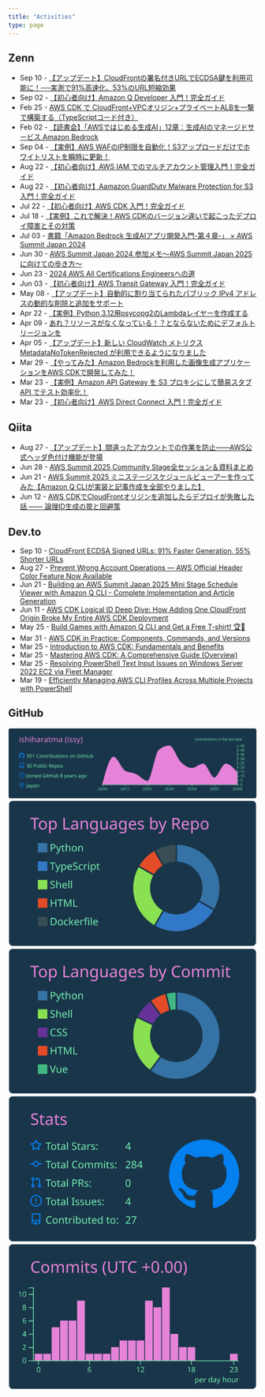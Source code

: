 ```yaml
---
title: "Activities"
type: page
---
```


## Zenn

<!-- zenn start -->
- Sep 10 - [【アップデート】CloudFrontの署名付きURLでECDSA鍵を利用可能に！──実測で91%高速化、53%のURL短縮効果](https://zenn.dev/issy/articles/update-aws-cloudfront-ecdsa-signed-urls)
- Sep 02 - [【初心者向け】Amazon Q Developer 入門！完全ガイド](https://zenn.dev/issy/articles/zenn-q-overview)
- Feb 25 - [AWS CDK で CloudFront+VPCオリジン+プライベートALBを一撃で構築する（TypeScriptコード付き）](https://zenn.dev/issy/articles/aws-cloudfront-vpcorigin-alb)
- Feb 02 - [【読書会】「AWSではじめる生成AI」12章：生成AIのマネージドサービス Amazon Bedrock](https://zenn.dev/issy/articles/aws-generative-ai-on-aws-12)
- Sep 04 - [【実例】AWS WAFのIP制限を自動化！S3アップロードだけでホワイトリストを瞬時に更新！](https://zenn.dev/issy/articles/aws-waf-ip-whitelist-auto-updater)
- Aug 22 - [【初心者向け】AWS IAM でのマルチアカウント管理入門！完全ガイド](https://zenn.dev/issy/articles/zenn-iam-multi-account)
- Aug 22 - [【初心者向け】Aamazon GuardDuty Malware Protection for S3 入門！完全ガイド](https://zenn.dev/issy/articles/zenn-guardduty-s3-malware-protection-overview)
- Jul 22 - [【初心者向け】AWS CDK 入門！完全ガイド](https://zenn.dev/issy/articles/zenn-cdk-overview)
- Jul 18 - [【実例】これで解決！AWS CDKのバージョン違いで起こったデプロイ障害とその対策](https://zenn.dev/issy/articles/aws-cdk-trouble-nat-instance-v2)
- Jul 03 - [書籍「Amazon Bedrock 生成AIアプリ開発入門-第４章-」 × AWS Summit Japan 2024](https://zenn.dev/issy/articles/bedrock-book-aws-summit-2024)
- Jun 30 - [AWS Summit Japan 2024 参加メモ～AWS Summit Japan 2025に向けての歩き方～](https://zenn.dev/issy/articles/aws-summit-japan-2024)
- Jun 23 - [2024 AWS All Certifications Engineersへの道](https://zenn.dev/issy/articles/load-to-aws-all-certifications-12x-2024)
- Jun 03 - [【初心者向け】AWS Transit Gateway 入門！完全ガイド](https://zenn.dev/issy/articles/zenn-transitgw-overview)
- May 08 - [【アップデート】自動的に割り当てられたパブリック IPv4 アドレスの動的な削除と追加をサポート](https://zenn.dev/issy/articles/zenn-ec2-update-remove-public-ip)
- Apr 22 - [【実例】Python 3.12用psycopg2のLambdaレイヤーを作成する](https://zenn.dev/issy/articles/zenn-lambda-layer-psycopg2-tried-it)
- Apr 09 - [あれ？リソースがなくなっている！？とならないためにデフォルトリージョンを](https://zenn.dev/issy/articles/zenn-aws-account-default-region)
- Apr 05 - [【アップデート】新しい CloudWatch メトリクス MetadataNoTokenRejected が利用できるようになりました](https://zenn.dev/issy/articles/zenn-ec2-imdsv2-only)
- Mar 29 - [【やってみた】Amazon Bedrockを利用した画像生成アプリケーションをAWS CDKで開発してみた！](https://zenn.dev/issy/articles/zenn-bedrock-apigw-tried-it)
- Mar 23 - [【実例】Amazon API Gateway を S3 プロキシにして簡易スタブ API でテスト効率化！](https://zenn.dev/issy/articles/zenn-apigw-s3-stub-tried-it)
- Mar 23 - [【初心者向け】AWS Direct Connect 入門！完全ガイド](https://zenn.dev/issy/articles/zenn-directconnect-overview)
<!-- zenn end -->

## Qiita
<!-- qiita start -->
- Aug 27 - [【アップデート】間違ったアカウントでの作業を防止——AWS公式ヘッダ色付け機能が登場](https://qiita.com/issy929/items/385678c0b16dca971737)
- Jun 28 - [AWS Summit 2025 Community Stage全セッション＆資料まとめ](https://qiita.com/issy929/items/e02154bea72c4cff3106)
- Jun 21 - [AWS Summit 2025 ミニステージスケジュールビューアーを作ってみた【Amazon Q CLIが実装と記事作成を全部やりました】](https://qiita.com/issy929/items/0eee86eb730206041a00)
- Jun 12 - [AWS CDKでCloudFrontオリジンを追加したらデプロイが失敗した話 —— 論理ID生成の罠と回避策](https://qiita.com/issy929/items/6a790bd9f051f8751ab2)
<!-- qiita end -->

## Dev.to
<!-- devdotto start -->
- Sep 10 - [CloudFront ECDSA Signed URLs: 91% Faster Generation, 55% Shorter URLs](https://dev.to/aws-builders/cloudfront-ecdsa-signed-urls-91-faster-generation-53-shorter-urls-54nf)
- Aug 27 - [Prevent Wrong Account Operations — AWS Official Header Color Feature Now Available](https://dev.to/aws-builders/prevent-wrong-account-operations-aws-official-header-color-feature-now-available-1lgc)
- Jun 21 - [Building an AWS Summit Japan 2025 Mini Stage Schedule Viewer with Amazon Q CLI - Complete Implementation and Article Generation](https://dev.to/aws-builders/building-an-aws-summit-japan-2025-mini-stage-schedule-viewer-with-amazon-q-cli-complete-1ci7)
- Jun 11 - [AWS CDK Logical ID Deep Dive: How Adding One CloudFront Origin Broke My Entire AWS CDK Deployment](https://dev.to/aws-builders/aws-cdk-logical-id-deep-dive-how-adding-one-cloudfront-origin-broke-my-entire-aws-cdk-deployment-5n)
- May 25 - [Build Games with Amazon Q CLI and Get a Free T-shirt! 🏆👕](https://dev.to/aws-builders/build-games-with-amazon-q-cli-and-get-a-free-t-shirt-1h4g)
- Mar 31 - [AWS CDK in Practice: Components, Commands, and Versions](https://dev.to/aws-builders/aws-cdk-in-practice-components-commands-and-versions-4ea1)
- Mar 25 - [Introduction to AWS CDK: Fundamentals and Benefits](https://dev.to/aws-builders/introduction-to-aws-cdk-fundamentals-and-benefits-2k1e)
- Mar 25 - [Mastering AWS CDK: A Comprehensive Guide (Overview)](https://dev.to/aws-builders/mastering-aws-cdk-a-comprehensive-guide-overview-5dae)
- Mar 25 - [Resolving PowerShell Text Input Issues on Windows Server 2022 EC2 via Fleet Manager](https://dev.to/issy929/resolving-powershell-text-input-issues-on-windows-server-2022-ec2-via-fleet-manager-1fkc)
- Mar 19 - [Efficiently Managing AWS CLI Profiles Across Multiple Projects with PowerShell](https://dev.to/aws-builders/efficiently-managing-aws-cli-profiles-across-multiple-projects-with-powershell-19p7)
<!-- devdotto end -->

## GitHub

[![](https://raw.githubusercontent.com/ishiharatma/ishiharatma/main/profile-summary-card-output/cobalt/0-profile-details.svg)](https://github.com/vn7n24fzkq/github-profile-summary-cards)
[![](https://raw.githubusercontent.com/ishiharatma/ishiharatma/main/profile-summary-card-output/cobalt/1-repos-per-language.svg)](https://github.com/vn7n24fzkq/github-profile-summary-cards) [![](https://raw.githubusercontent.com/ishiharatma/ishiharatma/main/profile-summary-card-output/cobalt/2-most-commit-language.svg)](https://github.com/vn7n24fzkq/github-profile-summary-cards)
[![](https://raw.githubusercontent.com/ishiharatma/ishiharatma/main/profile-summary-card-output/cobalt/3-stats.svg)](https://github.com/vn7n24fzkq/github-profile-summary-cards) [![](https://raw.githubusercontent.com/ishiharatma/ishiharatma/main/profile-summary-card-output/cobalt/4-productive-time.svg)](https://github.com/vn7n24fzkq/github-profile-summary-cards)
